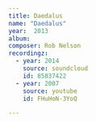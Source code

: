 ```yaml
---
title: Daedalus
name: "Daedalus"
year:  2013
album: 
composer: Rob Nelson
recordingz:
  - year: 2014
    source: soundcloud
    id: 85837422
  - year: 2007
    source: youtube
    id: FHuHoN-3YoQ

---
```



